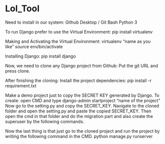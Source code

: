 # Lol_Tool

Need to install in our system:
  Github Desktop / Git Bash
  Python 3
  
To run Django prefer to use the Virtual Environment:
  pip install virtualenv

Making and Activating the Virtual Environment:
  virtualenv “name as you like”
  source env/bin/activate

Installing Django:
  pip install django

Now, we need to clone any Django project from Github:
  Put the git URL and press clone.

After finishing the cloning:
  Install the project dependencies:
    pip install -r requirement.txt

Make a demo project just to copy the SECRET KEY generated by Django.
To create:
  open CMD and type django-admin startproject “name of the project”
  Now go to the setting.py and copy the SECRET_KEY.
  Navigate to the cloned folder and open the setting.py and paste the copied SECRET_KEY.
  Then open the cmd in that folder and do the migration part and also create the superuser by the following commands.

Now the last thing is that just go to the cloned project and run the project by writing the following command in the CMD.
  python manage.py runserver 
